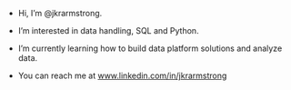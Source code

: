 - Hi, I’m @jkrarmstrong.
- I’m interested in data handling, SQL and Python.
- I’m currently learning how to build data platform solutions and analyze data.

- You can reach me at www.linkedin.com/in/jkrarmstrong
